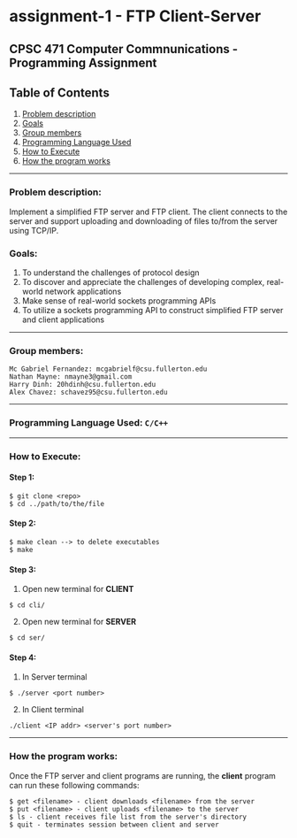 # assignment-1 - FTP Client-Server
## CPSC 471 Computer Commnunications - Programming Assignment

## Table of Contents
1. [Problem description](#problem-description)
2. [Goals](#goals)
3. [Group members](#group-members)
4. [Programming Language Used](#programming-language-used)
5. [How to Execute](#how-to-execute)
6. [How the program works](#how-the-program-works)
***
### Problem description:
Implement a simplified FTP server and FTP client. The client connects to the server and support uploading and downloading of files to/from the server using TCP/IP.

### Goals:
1. To understand the challenges of protocol design
2. To discover and appreciate the challenges of developing complex, real-world network applications
3. Make sense of real-world sockets programming APIs
4. To utilize a sockets programming API to construct simplified FTP server and client applications

***

### Group members:
```
Mc Gabriel Fernandez: mcgabrielf@csu.fullerton.edu
Nathan Mayne: nmayne3@gmail.com
Harry Dinh: 20hdinh@csu.fullerton.edu
Alex Chavez: schavez95@csu.fullerton.edu
```
***
### Programming Language Used: ```C/C++```

***
### How to Execute:

#### Step 1:
```
$ git clone <repo>
$ cd ../path/to/the/file
```
#### Step 2:
```
$ make clean --> to delete executables
$ make
```
#### Step 3:
1. Open new terminal for **CLIENT**
```
$ cd cli/
```
2. Open new terminal for **SERVER**
```
$ cd ser/
```
#### Step 4:
1. In Server terminal
```
$ ./server <port number>
```
2. In Client terminal
```
./client <IP addr> <server's port number>
```

***
### How the program works:
Once the FTP server and client programs are running, the **client** program can run these following commands:
```
$ get <filename> - client downloads <filename> from the server
$ put <filename> - client uploads <filename> to the server
$ ls - client receives file list from the server's directory
$ quit - terminates session between client and server
```

